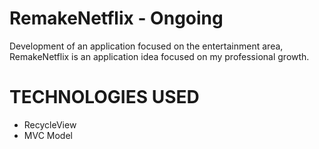 # RemakeNetflix - Ongoing
Development of an application focused on the entertainment area, RemakeNetflix is an application idea focused on my professional growth.

# TECHNOLOGIES USED
- RecycleView
- MVC Model
